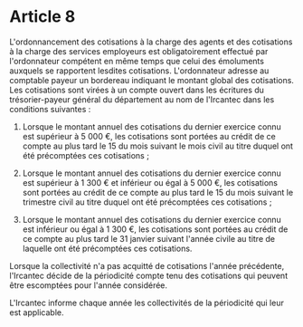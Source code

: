 # Article 8

L'ordonnancement des cotisations à la charge des agents et des cotisations à la charge des services employeurs est obligatoirement effectué par l'ordonnateur compétent en même temps que celui des émoluments auxquels se rapportent lesdites cotisations. L'ordonnateur adresse au comptable payeur un bordereau indiquant le montant global des cotisations. Les cotisations sont virées à un compte ouvert dans les écritures du trésorier-payeur général du département au nom de l'Ircantec dans les conditions suivantes :

1. Lorsque le montant annuel des cotisations du dernier exercice connu est supérieur à 5 000 €, les cotisations sont portées au crédit de ce compte au plus tard le 15 du mois suivant le mois civil au titre duquel ont été précomptées ces cotisations ;

2. Lorsque le montant annuel des cotisations du dernier exercice connu est supérieur à 1 300 € et inférieur ou égal à 5 000 €, les cotisations sont portées au crédit de ce compte au plus tard le 15 du mois suivant le trimestre civil au titre duquel ont été précomptées ces cotisations ;

3. Lorsque le montant annuel des cotisations du dernier exercice connu est inférieur ou égal à 1 300 €, les cotisations sont portées au crédit de ce compte au plus tard le 31 janvier suivant l'année civile au titre de laquelle ont été précomptées ces cotisations.

Lorsque la collectivité n'a pas acquitté de cotisations l'année précédente, l'Ircantec décide de la périodicité compte tenu des cotisations qui peuvent être escomptées pour l'année considérée.

L'Ircantec informe chaque année les collectivités de la périodicité qui leur est applicable.
